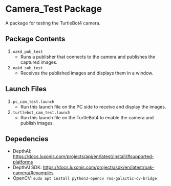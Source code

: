 # Camera_Test Package
A package for testing the TurtleBot4 camera.

## Package Contents
1. `oakd_pub_test`
   - Runs a publisher that connects to the camera and publishes the captured images.
2. `oakd_sub_test`
   - Receives the published images and displays them in a window.

## Launch Files
1. `pc_cam_test.launch`
   - Run this launch file on the PC side to receive and display the images.
2. `turtlebot_cam_test.launch`
   - Run this launch file on the TurtleBot4 to enable the camera and publish images.


## Depedencies
- DepthAI: https://docs.luxonis.com/projects/api/en/latest/install/#supported-platforms
- DepthAI SDK: https://docs.luxonis.com/projects/sdk/en/latest/oak-camera/#examples
- OpenCV: `sudo apt install python3-opencv ros-galactic-cv-bridge` 
